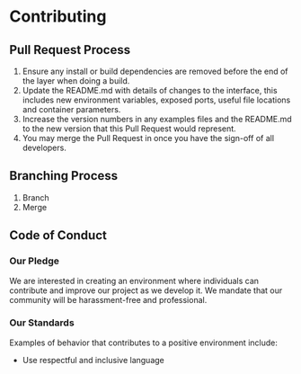 # Contributing

## Pull Request Process

1. Ensure any install or build dependencies are removed before the end of the layer when doing a build.
2. Update the README.md with details of changes to the interface, this includes new environment variables, exposed ports, useful file locations and container parameters.
3. Increase the version numbers in any examples files and the README.md to the new version that this Pull Request would represent.
4. You may merge the Pull Request in once you have the sign-off of all developers.

## Branching Process

1. Branch
2. Merge

## Code of Conduct

### Our Pledge
We are interested in creating an environment where individuals can contribute and improve our project as we develop it. We mandate that our community will be harassment-free and professional.

### Our Standards

Examples of behavior that contributes to a positive environment include:

* Use respectful and inclusive language





